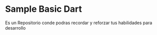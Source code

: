 # Sample Basic Dart

Es un Repositorio conde podras recordar y reforzar tus habilidades para desarrollo
